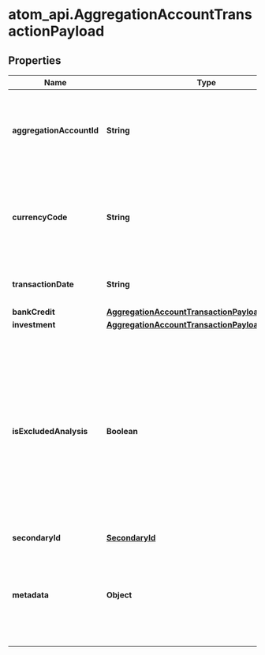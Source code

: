 # atom_api.AggregationAccountTransactionPayload

## Properties
Name | Type | Description | Notes
------------ | ------------- | ------------- | -------------
**aggregationAccountId** | **String** | The ID of the aggregation account to which the transaction record belongs | 
**currencyCode** | **String** | Alphabetic currency code for the currency of the transaction, limited to 3 characters | 
**transactionDate** | **String** | The date the transaction took place | 
**bankCredit** | [**AggregationAccountTransactionPayloadBankCredit**](AggregationAccountTransactionPayloadBankCredit.md) |  | [optional] 
**investment** | [**AggregationAccountTransactionPayloadInvestment**](AggregationAccountTransactionPayloadInvestment.md) |  | [optional] 
**isExcludedAnalysis** | **Boolean** | Indicates if this transaction will be excluded from any spending or income analysis done in Proton tools. Defaults to “false” which indicates it will not be excluded from Proton analyses | [optional] 
**secondaryId** | [**SecondaryId**](SecondaryId.md) |  | [optional] 
**metadata** | **Object** | Custom information associated with the aggregation account transaction in the format key:value | [optional] 


